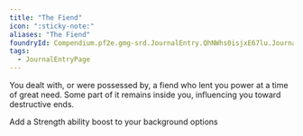 ```yaml
---
title: "The Fiend"
icon: ":sticky-note:"
aliases: "The Fiend"
foundryId: Compendium.pf2e.gmg-srd.JournalEntry.QhNWhs0isjxE67lu.JournalEntryPage.00oNO11Ws5NKUfKg
tags:
  - JournalEntryPage
---
```

You dealt with, or were possessed by, a fiend who lent you power at a time of great need. Some part of it remains inside you, influencing you toward destructive ends.

Add a Strength ability boost to your background options